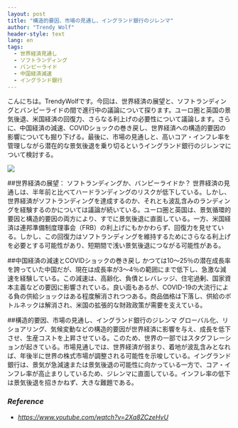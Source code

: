 ```yaml
---
layout: post
title: "構造的要因、市場の見通し、イングランド銀行のジレンマ"
author: "Trendy Wolf"
header-style: text
lang: en
tags:
  - 世界経済見通し
  - ソフトランディング
  - バンピーライド
  - 中国経済減速
  - イングランド銀行
---
```


こんにちは。TrendyWolfです。今回は、世界経済の展望と、ソフトランディングとバンピーライドの間で進行中の議論について探ります。ユーロ圏と英国の景気後退、米国経済の回復力、さらなる利上げの必要性について議論します。さらに、中国経済の減速、COVIDショックの巻き戻し、世界経済への構造的要因の影響についても掘り下げる。最後に、市場の見通しと、高いコア・インフレ率を管理しながら潜在的な景気後退を乗り切るというイングランド銀行のジレンマについて検討する。

<img
    src="https://i.ytimg.com/vi/2Xa8ZCzeHvU/hqdefault.jpg"
/>


##世界経済の展望： ソフトランディングか、バンピーライドか？
世界経済の見通しは、半年前と比べてハードランディングのリスクが低下している。しかし、世界経済がソフトランディングを達成するのか、それとも波乱含みのランディングを経験するのかについては議論が続いている。ユーロ圏と英国は、景気循環的要因と構造的要因の両方により、すでに景気後退に直面している。一方、米国経済は連邦準備制度理事会（FRB）の利上げにもかかわらず、回復力を見せている。しかし、この回復力はソフトランディングを維持するためにさらなる利上げを必要とする可能性があり、短期間で浅い景気後退につながる可能性がある。

##中国経済の減速とCOVIDショックの巻き戻し
かつては10～25％の潜在成長率を誇っていた中国だが、現在は成長率が3～4％の範囲にまで低下し、急激な減速を経験している。この減速は、高齢化、負債とレバレッジ、住宅過剰、国家資本主義などの要因に影響されている。良い面もあるが、COVID-19の大流行による負の供給ショックはある程度解消されつつある。商品価格は下落し、供給のボトルネックは解消され、米国の拡張的な財政政策が需要を支えている。

##構造的要因、市場の見通し、イングランド銀行のジレンマ
グローバル化、リショアリング、気候変動などの構造的要因が世界経済に影響を与え、成長を低下させ、生産コストを上昇させている。このため、世界の一部ではスタグフレーションが起きている。市場見通しでは、世界経済が弱まり、着地が波乱含みとなれば、年後半に世界の株式市場が調整される可能性を示唆している。イングランド銀行は、景気が急減速または景気後退の可能性に向かっている一方で、コア・インフレ率が高止まりしているため、ジレンマに直面している。インフレ率の低下は景気後退を招きかねず、大きな難題である。


### _Reference_
- _https://www.youtube.com/watch?v=2Xa8ZCzeHvU_

